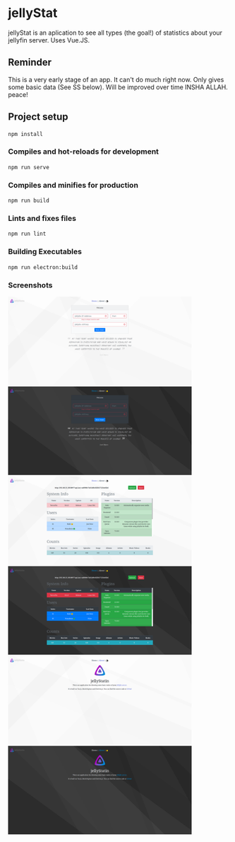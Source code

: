 # jellyStat
jellyStat is an aplication to see all types (the goal!) of statistics about your jellyfin server. Uses Vue.JS.

## Reminder
This is a very early stage of an app. It can't do much right now. Only gives some basic data (See SS below). Will be improved over time INSHA ALLAH. peace!

## Project setup
```
npm install
```

### Compiles and hot-reloads for development
```
npm run serve
```

### Compiles and minifies for production
```
npm run build
```

### Lints and fixes files
```
npm run lint
```
### Building Executables
```
npm run electron:build
```
### Screenshots 
<img src="./src/assets/screenshots/home_light.png" width="416px" height="200px"/>
<img src="./src/assets/screenshots/home_dark.png" width="416px" height="200px"/>
<img src="./src/assets/screenshots/main_light.png" width="416px" height="200px"/>
<img src="./src/assets/screenshots/main_dark.png" width="416px" height="200px"/>
<img src="./src/assets/screenshots/about_light.png" width="416px" height="200px"/>
<img src="./src/assets/screenshots/about_dark.png" width="416px" height="200px"/>